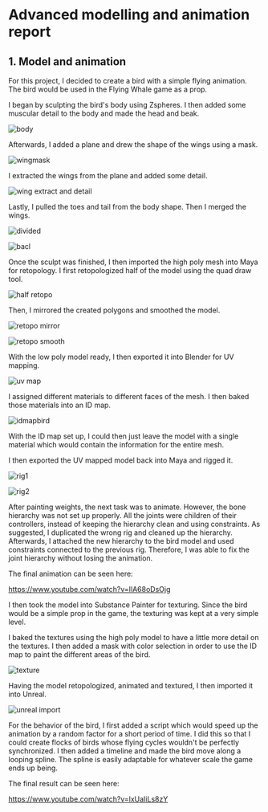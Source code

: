 # Advanced modelling and animation report

## 1. Model and animation

For this project, I decided to create a bird with a simple flying animation. The bird would be used in the Flying Whale game as a prop.

I began by sculpting the bird's body using Zspheres. I then added some muscular detail to the body and made the head and beak.

![body](https://user-images.githubusercontent.com/32599151/37866565-40b0c3f8-2f84-11e8-8f12-b262841b50b9.png)

Afterwards, I added a plane and drew the shape of the wings using a mask.

![wingmask](https://user-images.githubusercontent.com/32599151/37866567-54ebd95c-2f84-11e8-8b48-c482ac6ce3c2.png)

I extracted the wings from the plane and added some detail.

![wing extract and detail](https://user-images.githubusercontent.com/32599151/37866574-6e69b8fe-2f84-11e8-9d9e-b323f5c206a9.png)

Lastly, I pulled the toes and tail from the body shape. Then I merged the wings.

![divided](https://user-images.githubusercontent.com/32599151/37866584-950fc4ee-2f84-11e8-9c01-7d5e186b00f3.png)

![bacl](https://user-images.githubusercontent.com/32599151/37866613-fe8602ee-2f84-11e8-8187-05e713e82ce2.png)

Once the sculpt was finished, I then imported the high poly mesh into Maya for retopology. I first retopologized half of the model using the quad draw tool.

![half retopo](https://user-images.githubusercontent.com/32599151/37866626-2a193458-2f85-11e8-88e8-da6960979959.png)

Then, I mirrored the created polygons and smoothed the model.

![retopo mirror](https://user-images.githubusercontent.com/32599151/37866629-46d4cad0-2f85-11e8-99ea-9c95213e86e5.png)

![retopo smooth](https://user-images.githubusercontent.com/32599151/37866631-4985a790-2f85-11e8-8e68-c29b55d0a30f.png)

With the low poly model ready, I then exported it into Blender for UV mapping.

![uv map](https://user-images.githubusercontent.com/32599151/37866703-2c420772-2f86-11e8-937d-26318c62086a.png)

I assigned different materials to different faces of the mesh. I then baked those materials into an ID map.

![idmapbird](https://user-images.githubusercontent.com/32599151/37866717-50d7079a-2f86-11e8-842b-8b00bff30d87.png)

With the ID map set up, I could then just leave the model with a single material which would contain the information for the entire mesh.

I then exported the UV mapped model back into Maya and rigged it.

![rig1](https://user-images.githubusercontent.com/32599151/37866645-776d626a-2f85-11e8-92cb-6af15c5350db.png)

![rig2](https://user-images.githubusercontent.com/32599151/37866646-797b8fb4-2f85-11e8-9f8f-81823b39e4a1.png)

After painting weights, the next task was to animate. However, the bone hierarchy was not set up properly. All the joints were children of their controllers, instead of keeping the hierarchy clean and using constraints. As suggested, I duplicated the wrong rig and cleaned up the hierarchy. Afterwards, I attached the new hierarchy to the bird model and used constraints connected to the previous rig. Therefore, I was able to fix the joint hierarchy without losing the animation.

The final animation can be seen here:

https://www.youtube.com/watch?v=IlA68oDsOjg

I then took the model into Substance Painter for texturing. Since the bird would be a simple prop in the game, the texturing was kept at a very simple level.

I baked the textures using the high poly model to have a little more detail on the textures. I then added a mask with color selection in order to use the ID map to paint the different areas of the bird.

![texture](https://user-images.githubusercontent.com/32599151/37866768-0cc0f916-2f87-11e8-9051-1f9e6c5e1495.png)

Having the model retopologized, animated and textured, I then imported it into Unreal.

![unreal import](https://user-images.githubusercontent.com/32599151/37866789-4dafd6c2-2f87-11e8-89ea-0899c0d12e61.png)

For the behavior of the bird, I first added a script which would speed up the animation by a random factor for a short period of time. I did this so that I could create flocks of birds whose flying cycles wouldn't be perfectly synchronized. I then added a timeline and made the bird move along a looping spline. The spline is easily adaptable for whatever scale the game ends up being.

The final result can be seen here:

https://www.youtube.com/watch?v=lxUaIiLs8zY

